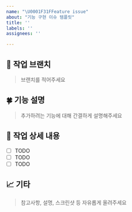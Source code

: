 ```yaml
---
name: "\U0001F31FFeature issue"
about: "기능 구현 이슈 템플릿"
title: ''
labels: ''
assignees: ''

---
```


## 💭 작업 브랜치
> 브랜치를 적어주세요

## 🍀 기능 설명
> 추가하려는 기능에 대해 간결하게 설명해주세요

## 🎀 작업 상세 내용
- [ ] TODO
- [ ] TODO
- [ ] TODO

## 📈 기타
> 참고사항, 설명, 스크린샷 등 자유롭게 올려주세요
